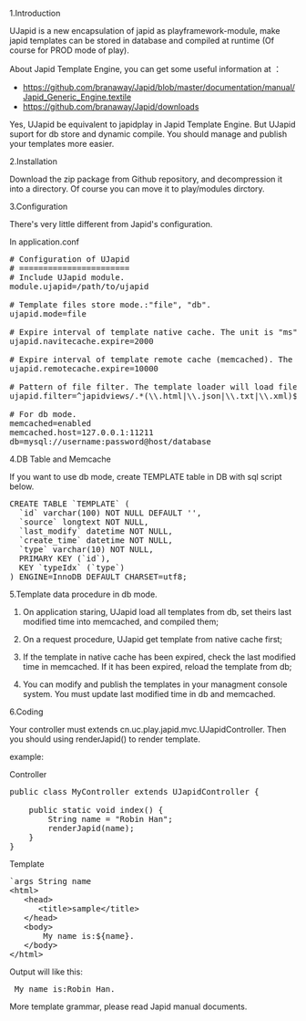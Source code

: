 1.Introduction

UJapid is a new encapsulation of japid as playframework-module, make japid templates can be stored in database and compiled at runtime (Of course for PROD mode of play).

About Japid Template Engine, you can get some useful information at ：
* https://github.com/branaway/Japid/blob/master/documentation/manual/Japid_Generic_Engine.textile 
* https://github.com/branaway/Japid/downloads

Yes, UJapid be equivalent to japidplay in Japid Template Engine. But UJapid suport for db store and dynamic compile. You should manage and publish your templates more easier.

2.Installation

Download the zip package from Github repository, and decompression it into a directory. Of course you can move it to play/modules dirctory. 

3.Configuration

There's very little different from Japid's configuration.

In application.conf
<pre>
# Configuration of UJapid
# =======================
# Include UJapid module.
module.ujapid=/path/to/ujapid

# Template files store mode.:"file", "db".
ujapid.mode=file

# Expire interval of template native cache. The unit is "ms". Default value is 180000. Used for all mode.
ujapid.navitecache.expire=2000

# Expire interval of template remote cache (memcached). The unit is "ms". Default value is 3600000. Used for db mode.
ujapid.remotecache.expire=10000

# Pattern of file filter. The template loader will load files by this pattern.  
ujapid.filter=^japidviews/.*(\\.html|\\.json|\\.txt|\\.xml)$

# For db mode.
memcached=enabled
memcached.host=127.0.0.1:11211
db=mysql://username:password@host/database
</pre>

4.DB Table and Memcache

If you want to use db mode, create TEMPLATE table in DB with sql script below. 
<pre>
CREATE TABLE `TEMPLATE` (
  `id` varchar(100) NOT NULL DEFAULT '',
  `source` longtext NOT NULL,
  `last_modify` datetime NOT NULL,
  `create_time` datetime NOT NULL,
  `type` varchar(10) NOT NULL,
  PRIMARY KEY (`id`),
  KEY `typeIdx` (`type`)
) ENGINE=InnoDB DEFAULT CHARSET=utf8;
</pre>


5.Template data procedure in db mode.

 1) On application staring, UJapid load all templates from db, set theirs last modified time into memcached, and compiled them;

 2) On a request procedure, UJapid get template from native cache first;

 3) If the template in native cache has been expired, check the last modified time in memcached. If it has been expired, reload the template from db;
 
 4) You can modify and publish the templates in your managment console system. You must update last modified time in db and memcached.


6.Coding

Your controller must extends cn.uc.play.japid.mvc.UJapidController. Then you should using renderJapid() to render template.

example:

Controller
<pre>
public class MyController extends UJapidController {

	public static void index() {
		String name = "Robin Han";
		renderJapid(name);
	}
}
</pre>

Template
<pre>
`args String name	
&lt;html&gt;
   &lt;head&gt;
   	  &lt;title>sample&lt;/title&gt;
   &lt;/head&gt;
   &lt;body&gt;
   	   My name is:${name}.
   &lt;/body&gt;
&lt;/html&gt;
</pre>

Output will like this:
<pre>
 My name is:Robin Han.
</pre>

More template grammar, please read Japid manual documents.